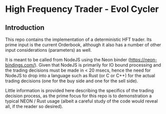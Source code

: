 # High Frequency Trader - Evol Cycler

## Introduction ##
This repo contains the implementation of a deterministic HFT trader.  Its prime input is the current Orderbook, although it also has a number of other input considerations (parameters) as well.  

It is meant to be called from NodeJS using the Neon binder (https://neon-bindings.com/).  Given that NodeJS is primarily for IO bound processing and the trading decisions must be made in < 20 msecs, hence the need for NodeJS to drop into a language such as Rust (or C or C++) for the actual trading decisions (one for the buy side and one for the sell side).

Little information is provided here describing the specifics of the trading decision process, as the prime focus for this repo is to demonstration a typical NEON / Rust usage (albeit a careful study of the code would reveal all, if the reader so desired).